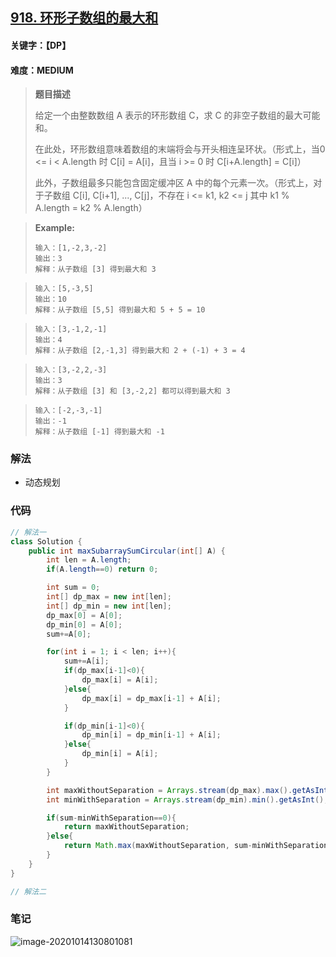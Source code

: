 ## [918. 环形子数组的最大和](https://leetcode-cn.com/problems/maximum-sum-circular-subarray/)

#### 关键字：【DP】

#### 难度：MEDIUM

> **题目描述**
>
> 给定一个由整数数组 A 表示的环形数组 C，求 C 的非空子数组的最大可能和。
>
> 在此处，环形数组意味着数组的末端将会与开头相连呈环状。（形式上，当0 <= i < A.length 时 C[i] = A[i]，且当 i >= 0 时 C[i+A.length] = C[i]）
>
> 此外，子数组最多只能包含固定缓冲区 A 中的每个元素一次。（形式上，对于子数组 C[i], C[i+1], ..., C[j]，不存在 i <= k1, k2 <= j 其中 k1 % A.length = k2 % A.length）

> 
>
> **Example:**
>
> ```
> 输入：[1,-2,3,-2]
> 输出：3
> 解释：从子数组 [3] 得到最大和 3
> ```

> ```
> 输入：[5,-3,5]
> 输出：10
> 解释：从子数组 [5,5] 得到最大和 5 + 5 = 10
> ```

> ```
> 输入：[3,-1,2,-1]
> 输出：4
> 解释：从子数组 [2,-1,3] 得到最大和 2 + (-1) + 3 = 4
> ```

> ```
> 输入：[3,-2,2,-3]
> 输出：3
> 解释：从子数组 [3] 和 [3,-2,2] 都可以得到最大和 3
> ```

> ```
> 输入：[-2,-3,-1]
> 输出：-1
> 解释：从子数组 [-1] 得到最大和 -1
> ```

### 解法

- 动态规划

### 代码

```java
// 解法一
class Solution {
    public int maxSubarraySumCircular(int[] A) {
        int len = A.length;
        if(A.length==0) return 0;

        int sum = 0;
        int[] dp_max = new int[len];
        int[] dp_min = new int[len];
        dp_max[0] = A[0];
        dp_min[0] = A[0];
        sum+=A[0];

        for(int i = 1; i < len; i++){
            sum+=A[i];
            if(dp_max[i-1]<0){
                dp_max[i] = A[i];
            }else{
                dp_max[i] = dp_max[i-1] + A[i];
            }

            if(dp_min[i-1]<0){
                dp_min[i] = dp_min[i-1] + A[i];
            }else{
                dp_min[i] = A[i];
            }
        }

        int maxWithoutSeparation = Arrays.stream(dp_max).max().getAsInt();
        int minWithSeparation = Arrays.stream(dp_min).min().getAsInt();

        if(sum-minWithSeparation==0){
            return maxWithoutSeparation;
        }else{
            return Math.max(maxWithoutSeparation, sum-minWithSeparation);
        }
    }
}
```

```java
// 解法二

```



### 笔记

![image-20201014130801081](https://i.loli.net/2020/10/14/XhBxCZc1T94oaw6.png)
